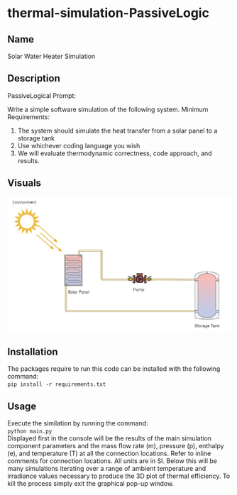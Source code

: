 # thermal-simulation-PassiveLogic


## Name
Solar Water Heater Simulation

## Description
PassiveLogical Prompt:

Write a simple software simulation of the following system.
Minimum Requirements:
1. The system should simulate the heat transfer from a solar panel to a storage tank
2. Use whichever coding language you wish
3. We will evaluate thermodynamic correctness, code approach, and results.


## Visuals
![system-diagram](system-diagram.jpg)

## Installation
The packages require to run this code can be installed with the following command:  
`pip install -r requirements.txt`

## Usage
Execute the similation by running the command:  
`python main.py`  
Displayed first in the console will be the results of the main simulation component parameters and the mass flow rate (m), pressure (p), enthalpy (e), and temperature (T) at all the connection locations. Refer to inline comments for connection locations. All units are in SI. Below this will be many simulations iterating over a range of ambient temperature and irradiance values necessary to produce the 3D plot of thermal efficiency. To kill the process simply exit the graphical pop-up window.

